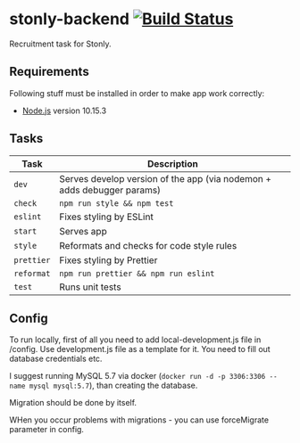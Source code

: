 # stonly-backend [![Build Status](https://travis-ci.com/piotrmoszkowicz/stonly-backend.svg?token=xekqxJ6rqHWZ9UVWqDYR&branch=master)](https://travis-ci.com/piotrmoszkowicz/stonly-backend)

Recruitment task for Stonly.

## Requirements

Following stuff must be installed in order to make app work correctly:

* [Node.js](https://nodejs.org) version 10.15.3

## Tasks

Task                     | Description
-----                    | -----------
`dev`                    | Serves develop version of the app (via nodemon + adds debugger params)
`check`                  | `npm run style && npm test`
`eslint`                 | Fixes styling by ESLint
`start`                  | Serves app
`style`                  | Reformats and checks for code style rules
`prettier`               | Fixes styling by Prettier
`reformat`               | `npm run prettier && npm run eslint`
`test`                   | Runs unit tests

## Config

To run locally, first of all you need to add local-development.js file in /config. Use development.js file as a template for it. You need to fill out database credentials etc.

I suggest running MySQL 5.7 via docker (`docker run -d -p 3306:3306 --name mysql mysql:5.7`), than creating the database.

Migration should be done by itself.

WHen you occur problems with migrations - you can use forceMigrate parameter in config.
